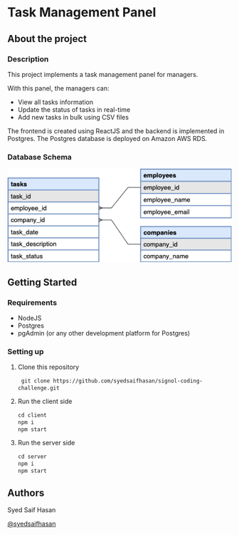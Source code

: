 # Task Management Panel


## About the project

### Description

This project implements a task management panel for managers.

With this panel, the managers can:
- View all tasks information
- Update the status of tasks in real-time
- Add new tasks in bulk using CSV files

The frontend is created using ReactJS and the backend is implemented in Postgres. The Postgres database is deployed on Amazon AWS RDS.

### Database Schema
![](./schema.png)
## Getting Started

### Requirements

* NodeJS
* Postgres
* pgAdmin (or any other development platform for Postgres)

### Setting up

1. Clone this repository
   ```
    git clone https://github.com/syedsaifhasan/signol-coding-challenge.git
    ```
2. Run the client side
    ```
    cd client
   npm i
    npm start
    ```
3. Run the server side
    ```
   cd server
   npm i
   npm start
    ```

## Authors

Syed Saif Hasan

[@syedsaifhasan](https://github.com/syedsaifhasan)

